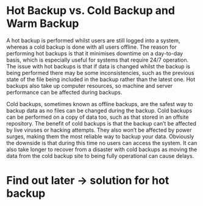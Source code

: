 # Hot Backup vs. Cold Backup and Warm Backup

A hot backup is performed whilst users are still logged into a system, whereas a cold backup is done with all users offline. The reason for performing hot backups is that it minimises downtime on a day-to-day basis, which is especially useful for systems that require 24/7 operation. The issue with hot backups is that if data is changed whilst the backup is being performed there may be some inconsistencies, such as the previous state of the file being included in the backup rather than the latest one. Hot backups also take up computer resources, so machine and server performance can be affected during backups.

Cold backups, sometimes known as offline backups, are the safest way to backup data as no files can be changed during the backup. Cold backups can be performed on a copy of data too, such as that stored in an offsite repository. The benefit of cold backups is that the backup can’t be affected by live viruses or hacking attempts. They also won’t be affected by power surges, making them the most reliable way to backup your data. Obviously the downside is that during this time no users can access the system. It can also take longer to recover from a disaster with cold backups as moving the data from the cold backup site to being fully operational can cause delays.

# Find out later -> solution for hot backup 